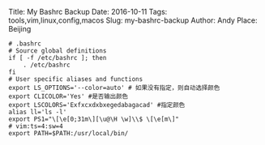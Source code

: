 Title: My Bashrc Backup
Date: 2016-10-11
Tags: tools,vim,linux,config,macos
Slug: my-bashrc-backup
Author: Andy
Place: Beijing

```language-bash
# .bashrc
# Source global definitions
if [ -f /etc/bashrc ]; then
    . /etc/bashrc
fi
# User specific aliases and functions
export LS_OPTIONS='--color=auto' # 如果没有指定，则自动选择颜色
export CLICOLOR='Yes' #是否输出颜色
export LSCOLORS='Exfxcxdxbxegedabagacad' #指定颜色
alias ll='ls -l'
export PS1="\[\e[0;31m\][\u@\H \w]\\$ \[\e[m\]"
# vim:ts=4:sw=4
export PATH=$PATH:/usr/local/bin/
```
